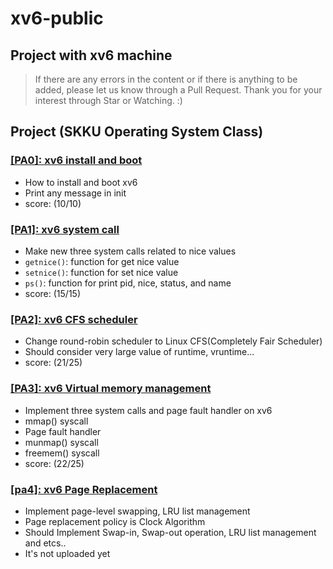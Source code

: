 # xv6-public

## Project with xv6 machine
> If there are any errors in the content or if there is anything to be added, please let us know through a Pull Request.
> Thank you for your interest through Star or Watching. :)

## Project (SKKU Operating System Class)

### [[PA0]: xv6 install and boot](https://github.com/cyw320712/xv6-public/tree/master/pa0)
- How to install and boot xv6
- Print any message in init
- score: (10/10)

### [[PA1]: xv6 system call](https://github.com/cyw320712/xv6-public/tree/master/pa1)
- Make new three system calls related to nice values
- `getnice()`: function for get nice value
- `setnice()`: function for set nice value
- `ps()`: function for print pid, nice, status, and name
- score: (15/15)

### [[PA2]: xv6 CFS scheduler](https://github.com/cyw320712/xv6-public/tree/master/pa2)
- Change round-robin scheduler to Linux CFS(Completely Fair Scheduler)
- Should consider very large value of runtime, vruntime...
- score: (21/25)

### [[PA3]: xv6 Virtual memory management](https://github.com/cyw320712/xv6-public/tree/master/pa3)
- Implement three system calls and page fault handler on xv6
- mmap() syscall
- Page fault handler
- munmap() syscall
- freemem() syscall
- score: (22/25)

### [[pa4]: xv6 Page Replacement](https://github.com/cyw320712/xv6-public/tree/master/pa4)
- Implement page-level swapping, LRU list management
- Page replacement policy is Clock Algorithm
- Should Implement Swap-in, Swap-out operation, LRU list management and etcs..
- It's not uploaded yet
